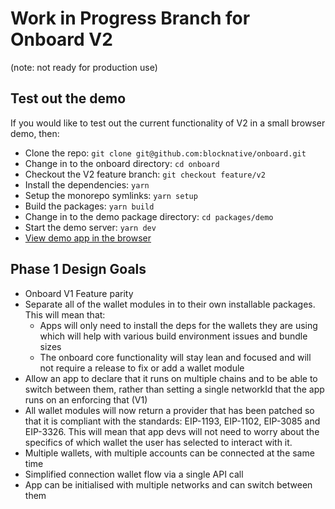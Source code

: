 # Work in Progress Branch for Onboard V2

(note: not ready for production use)

## Test out the demo

If you would like to test out the current functionality of V2 in a small browser demo, then:

- Clone the repo: `git clone git@github.com:blocknative/onboard.git`
- Change in to the onboard directory: `cd onboard`
- Checkout the V2 feature branch: `git checkout feature/v2`
- Install the dependencies: `yarn`
- Setup the monorepo symlinks: `yarn setup`
- Build the packages: `yarn build`
- Change in to the demo package directory: `cd packages/demo`
- Start the demo server: `yarn dev`
- [View demo app in the browser](http://localhost:5000)

## Phase 1 Design Goals

- Onboard V1 Feature parity
- Separate all of the wallet modules in to their own installable packages. This will mean that:
  - Apps will only need to install the deps for the wallets they are using which will help with various build environment issues and bundle sizes
  - The onboard core functionality will stay lean and focused and will not require a release to fix or add a wallet module
- Allow an app to declare that it runs on multiple chains and to be able to switch between them, rather than setting a single networkId that the app runs on an enforcing that (V1)
- All wallet modules will now return a provider that has been patched so that it is compliant with the standards: EIP-1193, EIP-1102, EIP-3085 and EIP-3326. This will mean that app devs will not need to worry about the specifics of which wallet the user has selected to interact with it.
- Multiple wallets, with multiple accounts can be connected at the same time
- Simplified connection wallet flow via a single API call
- App can be initialised with multiple networks and can switch between them
